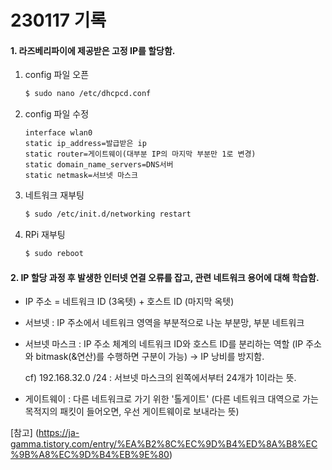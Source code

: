 # 230117 기록

#### 1. 라즈베리파이에 제공받은 고정 IP를 할당함.

1) config 파일 오픈
   
   ```bash
   $ sudo nano /etc/dhcpcd.conf
   ```
2. config 파일 수정
   
   ```vim
   interface wlan0
   static ip_address=발급받은 ip
   static router=게이트웨이(대부분 IP의 마지막 부분만 1로 변경)
   static domain_name_servers=DNS서버
   static netmask=서브넷 마스크
   ```

3. 네트워크 재부팅
   
   ```bash
   $ sudo /etc/init.d/networking restart
   ```

4. RPi 재부팅
   
   ```bash
   $ sudo reboot
   ```

#### 2. IP 할당 과정 후 발생한 인터넷 연결 오류를 잡고, 관련 네트워크 용어에 대해 학습함.

- IP 주소 = 네트워크 ID (3옥텟) + 호스트 ID (마지막 옥텟)

- 서브넷 : IP 주소에서 네트워크 영역을 부분적으로 나눈 부분망, 부분 네트워크

- 서브넷 마스크 : IP 주소 체계의 네트워크 ID와 호스트 ID를 분리하는 역할 (IP 주소와 bitmask(&연산)를 수행하면 구분이 가능) -> IP 낭비를 방지함.
  
  cf) 192.168.32.0 /24 : 서브넷 마스크의 왼쪽에서부터 24개가 1이라는 뜻.

- 게이트웨이 : 다른 네트워크로 가기 위한 '톨게이트' (다른 네트워크 대역으로 가는 목적지의 패킷이 들어오면, 우선 게이트웨이로 보내라는 뜻)

[참고] (https://ja-gamma.tistory.com/entry/%EA%B2%8C%EC%9D%B4%ED%8A%B8%EC%9B%A8%EC%9D%B4%EB%9E%80)
